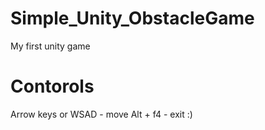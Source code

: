 # Simple_Unity_ObstacleGame
My first unity game
# Contorols
Arrow keys or WSAD - move
Alt + f4 - exit :)
